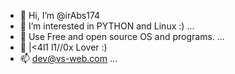 - 👋 Hi, I’m @irAbs174
- 👀 I’m interested in PYTHON and Linux :) ...
- 🌱 Use Free and open source OS and programs. ...
- 💞️ |<4l1 l1/\/0x Lover :)
- 📫 dev@vs-web.com ...

<!---
irAbs174/irAbs174 is a ✨ special ✨ repository because its `README.md` (this file) appears on your GitHub profile.
You can click the Preview link to take a look at your changes.
--->
